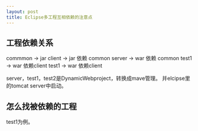 ```yaml
---
layout: post
title: Eclipse多工程互相依赖的注意点
---
```


## 工程依赖关系
commmon -> jar 
client -> jar 依赖 common
server -> war 依赖 common
test1 -> war 依赖client
test1 -> war 依赖client

server，test1，test2是DynamicWebproject，转换成mave管理。
并elcipse里的tomcat server中启动。


## 怎么找被依赖的工程
test1为例。
